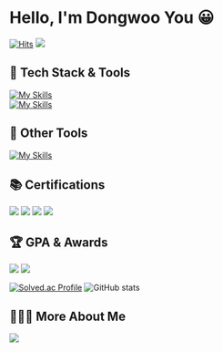 # Hello, I'm Dongwoo You 😀

<div>

[![Hits](https://hits.seeyoufarm.com/api/count/incr/badge.svg?url=https%3A%2F%2Fgithub.com%2Ffbehddn&count_bg=%23575B54&title_bg=%23020202&icon=github.svg&icon_color=%23E7E7E7&title=hits&edge_flat=false)](https://hits.seeyoufarm.com)
<a href="mailto:06110611tom@gmail.com" target="_blank" style="display: inline-block;">
<img src="https://img.shields.io/badge/Gmail-EA4335.svg?style=round&logo=Gmail&logoColor=white"/>
</a> 
</div>

## 🚀 Tech Stack & Tools
[![My Skills](https://skillicons.dev/icons?i=java,spring,mysql,redis)](https://skillicons.dev)  
[![My Skills](https://skillicons.dev/icons?i=idea,docker,postman,aws,vscode)](https://skillicons.dev)

## 👫 Other Tools
[![My Skills](https://skillicons.dev/icons?i=git,notion,discord)](https://skillicons.dev)

## 📚 Certifications
<div>
<img src="https://img.shields.io/badge/CSTS(FL)-3776AB?style=for-the-badge"> 
<img src="https://img.shields.io/badge/SQLD-FD5F07?style=for-the-badge">
<img src="https://img.shields.io/badge/OPIc(IH)-4CAF50?style=for-the-badge"> 
<img src="https://img.shields.io/badge/TOPCIT(LV3)-FF0000?style=for-the-badge"> 
</div>

## 🏆 GPA & Awards
<div>
<img src="https://img.shields.io/badge/GPA-3.89/4.5-2D8CFF?style=for-the-badge">
<img src="https://img.shields.io/badge/Major GPA-4.02/4.5-FF6347?style=for-the-badge">
</div>

<div>
  
[![Solved.ac Profile](http://mazassumnida.wtf/api/v2/generate_badge?boj=2000ydw)](https://solved.ac/2000ydw) 
![GitHub stats](https://github-readme-stats.vercel.app/api?username=fbehddn&show_icons=true&theme=transparent)
</div>

## 🧑🏻‍💻 More About Me

<a href="https://velog.io/@dw_db/posts" target="_blank" style="display: inline-block;">
<img src="https://img.shields.io/badge/Velog-20C997.svg?style=round&logo=Velog&logoColor=white"/>
</a>
